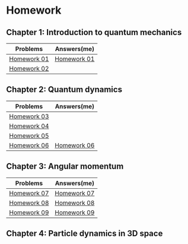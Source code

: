 # Homework

## Chapter 1: Introduction to quantum mechanics

|Problems|Answers(me)|
| --- | --- |
|[Homework 01](https://github.com/YQChen-QI/Quantum-Mechanics/blob/master/Homework/Homework%2001/Problems.pdf)|[Homework 01](https://github.com/YQChen-QI/Quantum-Mechanics/blob/master/Homework/Homework%2001/HW%2001.pdf)|
|[Homework 02](https://github.com/YQChen-QI/Quantum-Mechanics/blob/master/Homework/Homework%2002/Problems.pdf)||

## Chapter 2: Quantum dynamics

|Problems|Answers(me)|
| --- | --- |
|[Homework 03](https://github.com/YQChen-QI/Quantum-Mechanics/blob/master/Homework/Homework%2003/Problems.pdf)||
|[Homework 04](https://github.com/YQChen-QI/Quantum-Mechanics/blob/master/Homework/Homework%2004/Problems.pdf)||
|[Homework 05](https://github.com/YQChen-QI/Quantum-Mechanics/blob/master/Homework/Homework%2005/Problems.pdf)||
|[Homework 06](https://github.com/YQChen-QI/Quantum-Mechanics/blob/master/Homework/Homework%2006/Problems.pdf)|[Homework 06](https://github.com/YQChen-QI/Quantum-Mechanics/blob/master/Homework/Homework%2006/HW%2006.pdf)|

## Chapter 3: Angular momentum

|Problems|Answers(me)|
| --- | --- |
|[Homework 07](https://github.com/YQChen-QI/Quantum-Mechanics/blob/master/Homework/Homework%2007/Problems.pdf)|[Homework 07](https://github.com/YQChen-QI/Quantum-Mechanics/blob/master/Homework/Homework%2007/HW%2007.pdf)|
|[Homework 08](https://github.com/YQChen-QI/Quantum-Mechanics/blob/master/Homework/Homework%2008/Problems.pdf)|[Homework 08](https://github.com/YQChen-QI/Quantum-Mechanics/blob/master/Homework/Homework%2008/HW%2008.pdf)|
|[Homework 09](https://github.com/YQChen-QI/Quantum-Mechanics/blob/master/Homework/Homework%2009/Problems.pdf)|[Homework 09](https://github.com/YQChen-QI/Quantum-Mechanics/blob/master/Homework/Homework%2009/HW%2009.pdf)|

## Chapter 4: Particle dynamics in 3D space

